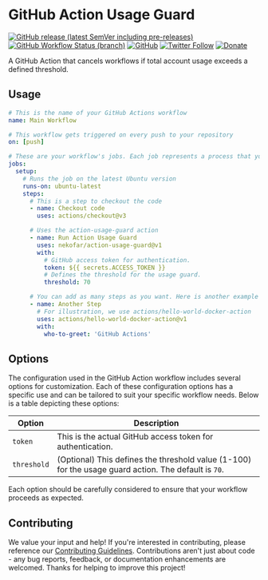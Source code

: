 # GitHub Action Usage Guard

[![GitHub release (latest SemVer including pre-releases)](https://img.shields.io/github/v/release/nekofar/action-usage-guard?include_prereleases)](https://github.com/nekofar/action-usage-guard/releases)
[![GitHub Workflow Status (branch)](https://img.shields.io/github/actions/workflow/status/nekofar/action-usage-guard/prepare.yml)](https://github.com/nekofar/action-usage-guard/actions/workflows/prepare.yml)
[![GitHub](https://img.shields.io/github/license/nekofar/action-usage-guard)](https://github.com/nekofar/action-usage-guard/blob/master/LICENSE)
[![Twitter Follow](https://img.shields.io/badge/follow-%40nekofar-1DA1F2?logo=twitter&style=flat)](https://twitter.com/nekofar)
[![Donate](https://img.shields.io/badge/donate-nekofar.crypto-a2b9bc?logo=ko-fi&logoColor=white)](https://ud.me/nekofar.crypto)

A GitHub Action that cancels workflows if total account usage exceeds a defined threshold.

## Usage

```yaml
# This is the name of your GitHub Actions workflow
name: Main Workflow

# This workflow gets triggered on every push to your repository
on: [push]

# These are your workflow's jobs. Each job represents a process that your workflow will run.
jobs:
  setup:
    # Runs the job on the latest Ubuntu version
    runs-on: ubuntu-latest
    steps:
      # This is a step to checkout the code
      - name: Checkout code
        uses: actions/checkout@v3

      # Uses the action-usage-guard action
      - name: Run Action Usage Guard
        uses: nekofar/action-usage-guard@v1
        with:
          # GitHub access token for authentication.
          token: ${{ secrets.ACCESS_TOKEN }}
          # Defines the threshold for the usage guard.
          threshold: 70

      # You can add as many steps as you want. Here is another example step.
      - name: Another Step
        # For illustration, we use actions/hello-world-docker-action
        uses: actions/hello-world-docker-action@v1
        with:
          who-to-greet: 'GitHub Actions'
```

## Options

The configuration used in the GitHub Action workflow includes several options for customization. Each of these
configuration options has a specific use and can be tailored to suit your specific workflow needs. Below is a table
depicting these options:

| Option       | Description                                                                                          |
|--------------|------------------------------------------------------------------------------------------------------|
| `token`      | This is the actual GitHub access token for authentication.                                           |
| `threshold`  | (Optional) This defines the threshold value (1-100) for the usage guard action. The default is `70`. |

Each option should be carefully considered to ensure that your workflow proceeds as expected.

## Contributing

We value your input and help! If you're interested in contributing, please reference
our [Contributing Guidelines](./CONTRIBUTING.md). Contributions aren't just about code - any bug reports, feedback, or
documentation enhancements are welcomed. Thanks for helping to improve this project!
